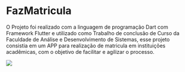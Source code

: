 # FazMatricula

O Projeto foi realizado com a linguagem de programação 
Dart com Framework Flutter e utilizado como Trabalho de 
conclusão de Curso da Faculdade de Análise e Desenvolvimento 
de Sistemas, esse projeto consistia em um APP para realização 
de matricula em instituições acadêmicas, com o objetivo de 
facilitar e agilizar o processo.

<img src="https://uploaddeimagens.com.br/images/003/096/756/full/Captura_de_Tela_2021-02-23_a%CC%80s_10.25.50.png?1614090371" />
